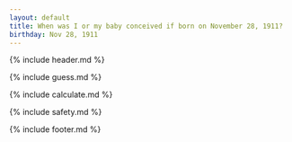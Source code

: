 ```yaml
---
layout: default
title: When was I or my baby conceived if born on November 28, 1911?
birthday: Nov 28, 1911
---
```


{% include header.md %}

{% include guess.md %}

{% include calculate.md %}

{% include safety.md %}

{% include footer.md %}



